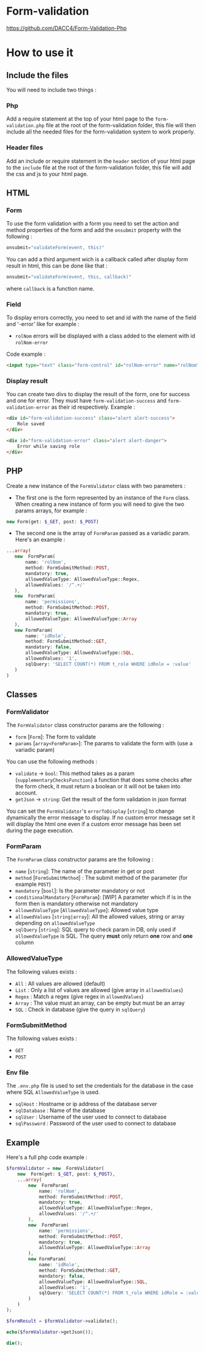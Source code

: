 # Form-validation
https://github.com/DACC4/Form-Validation-Php

# How to use it

## Include the files
You will need to include two things :

### Php
Add a require statement at the top of your html page to the `form-validation.php` file at the root of the form-validation folder, this file will then include all the needed files for the form-validation system to work properly.

### Header files
Add an include or require statement in the `header` section of your html page to the `include` file at the root of the form-validation folder, this file will add the css and js to your html page.

## HTML

### Form
To use the form validation with a form you need to set the action and method properties of the form and add the `onsubmit` property with the following : 
```js
onsubmit="validateForm(event, this)"
```
You can add a third argument wich is a callback called after display form result in html, this can be done like that : 
```js
onsubmit="validateForm(event, this, callback)"
```
where `callback` is a function name.

### Field
To display errors correctly, you need to set and id with the name of the field and '-error' like for example : 
 - `rolNom` errors will be displayed with a class added to the element with id `rolNom-error`

Code example :
```html
<input type="text" class="form-control" id="rolNom-error" name="rolNom">
```

### Display result
You can create two divs to display the result of the form, one for success and one for error. They must have `form-validation-success` and `form-validation-error` as their id respectively. Example : 

```html
<div id="form-validation-success" class="alert alert-success">
    Role saved
</div>

<div id="form-validation-error" class="alert alert-danger">
    Error while saving role
</div>
```

## PHP

Create a new instance of the `FormValidator` class with two parameters :

 - The first one is the form represented by an instance of the `Form` class. When creating a new instance of form you will need to give the two params arrays, for example : 
 ```php
 new Form(get: $_GET, post: $_POST)
 ```
 
 - The second one is the array of `FormParam` passed as a variadic param. Here's an example : 
 ```php
 ...array(
    new  FormParam(
        name: 'rolNom',
        method: FormSubmitMethod::POST,
        mandatory: true,
        allowedValueType: AllowedValueType::Regex,
        allowedValues: '/^.+/'
    ),
    new  FormParam(
        name: 'permissions',
        method: FormSubmitMethod::POST,
        mandatory: true,
        allowedValueType: AllowedValueType::Array
    ),
    new FormParam(
        name: 'idRole',
        method: FormSubmitMethod::GET,
        mandatory: false,
        allowedValueType: AllowedValueType::SQL,
        allowedValues: '1',
        sqlQuery: 'SELECT COUNT(*) FROM t_role WHERE idRole = :value'
    )
)
```

## Classes

### FormValidator
The `FormValidator` class constructor params are the following :
 - `form` [`Form`]: The form to validate
 - `params` [`array<FormParam>`]: The params to validate the form with (use a variadic param)

You can use the following methods :
 - `validate` -> `bool`: This method takes as a param (`supplementaryChecksFunction`) a function that does some checks after the form check, it must return a boolean or it will not be taken into account.
 - `getJson` -> `string`: Get the result of the form validation in json format

You can set the `FormValidator`'s `errorToDisplay` [`string`] to change dynamically the error message to display. If no custom error message set it will display the html one even if a custom error message has been set during the page execution.

### FormParam
The `FormParam` class constructor params are the following :
 - `name` [`string`]: The name of the parameter in get or post
 - `method` [`FormSubmitMethod`] : The submit method of the parameter (for example `POST`)
 - `mandatory` [`bool`]: Is the parameter mandatory or not
 - `conditionalMandatory` [`FormParam`]: [WIP] A parameter which if is in the form then is mandatory otherwise not mandatory
 - `allowedValueType` [`AllowedValueType`]: Allowed value type 
 - `allowedValues` [`string|array`]: All the allowed values, string or array depending on `allowedValueType`
 - `sqlQuery` [`string`]: SQL query to check param in DB, only used if `allowedValueType` is SQL. The query **must** only return **one** row and **one** column

### AllowedValueType
The following values exists :
 - `All` : All values are allowed (default)
 - `List` : Only a list of values are allowed (give array in `allowedValues`)
 - `Regex` : Match a regex (give regex in `allowedValues`)
 - `Array` : The value must an array, can be empty but must be an array
 - `SQL` : Check in database (give the query in `sqlQuery`)


### FormSubmitMethod
The following values exists :
 - `GET`
 - `POST`


### Env file
The `.env.php` file is used to set the credentials for the database in the case where SQL `AllowedValueType` is used.

 - `sqlHost` : Hostname or ip address of the database server
 - `sqlDatabase` : Name of the database
 - `sqlUser` : Username of the user used to connect to database
 - `sqlPassword` : Password of the user used to connect to database


## Example

Here's a full php code example :
```php
$formValidator = new  FormValidator(
	new  Form(get: $_GET, post: $_POST),
	...array(
		new  FormParam(
			name: 'rolNom',
			method: FormSubmitMethod::POST,
			mandatory: true,
			allowedValueType: AllowedValueType::Regex,
			allowedValues: '/^.+/'
		),
		new  FormParam(
			name: 'permissions',
			method: FormSubmitMethod::POST,
			mandatory: true,
			allowedValueType: AllowedValueType::Array
		),
		new FormParam(
            name: 'idRole',
            method: FormSubmitMethod::GET,
            mandatory: false,
            allowedValueType: AllowedValueType::SQL,
            allowedValues: '1',
            sqlQuery: 'SELECT COUNT(*) FROM t_role WHERE idRole = :value'
        )
	)
);

$formResult = $formValidator->validate();

echo($formValidator->getJson());

die();
```
